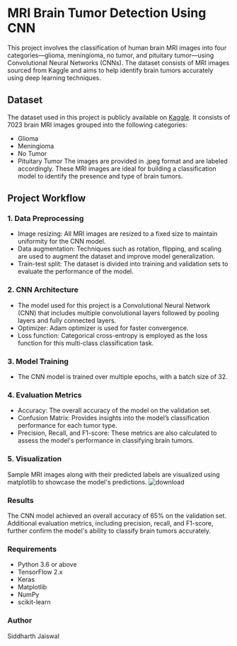 # MRI Brain Tumor Detection Using CNN
This project involves the classification of human brain MRI images into four categories—glioma, meningioma, no tumor, and pituitary tumor—using Convolutional Neural Networks (CNNs). The dataset consists of MRI images sourced from Kaggle and aims to help identify brain tumors accurately using deep learning techniques.

## Dataset
The dataset used in this project is publicly available on [Kaggle](https://www.kaggle.com/datasets/masoudnickparvar/brain-tumor-mri-dataset). It consists of 7023 brain MRI images grouped into the following categories:

+ Glioma
+ Meningioma
+ No Tumor
+ Pituitary Tumor
The images are provided in .jpeg format and are labeled accordingly. These MRI images are ideal for building a classification model to identify the presence and type of brain tumors.

## Project Workflow
### 1. Data Preprocessing
+ Image resizing: All MRI images are resized to a fixed size to maintain uniformity for the CNN model.
+ Data augmentation: Techniques such as rotation, flipping, and scaling are used to augment the dataset and improve model generalization.
+ Train-test split: The dataset is divided into training and validation sets to evaluate the performance of the model.
### 2. CNN Architecture
+ The model used for this project is a Convolutional Neural Network (CNN) that includes multiple convolutional layers followed by pooling layers and fully connected layers.
+ Optimizer: Adam optimizer is used for faster convergence.
+ Loss function: Categorical cross-entropy is employed as the loss function for this multi-class classification task.
### 3. Model Training
+ The CNN model is trained over multiple epochs, with a batch size of 32.
### 4. Evaluation Metrics
+ Accuracy: The overall accuracy of the model on the validation set.
+ Confusion Matrix: Provides insights into the model’s classification performance for each tumor type.
+ Precision, Recall, and F1-score: These metrics are also calculated to assess the model's performance in classifying brain tumors.

### 5. Visualization
Sample MRI images along with their predicted labels are visualized using matplotlib to showcase the model's predictions.
![download](https://github.com/user-attachments/assets/3ba9df26-d915-4d31-af4e-763921445de2)


### Results
The CNN model achieved an overall accuracy of 65% on the validation set. Additional evaluation metrics, including precision, recall, and F1-score, further confirm the model's ability to classify brain tumors accurately.

### Requirements
+ Python 3.6 or above
+ TensorFlow 2.x
+ Keras
+ Matplotlib
+ NumPy
+ scikit-learn

### Author
Siddharth Jaiswal
